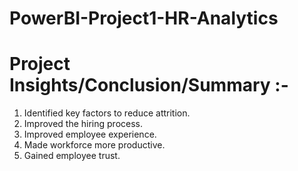 # PowerBI-Project1-HR-Analytics

# Project Insights/Conclusion/Summary :- 
1) Identified key factors to reduce attrition.
2) Improved the hiring process.
3) Improved employee experience.
4) Made workforce more productive.
5) Gained employee trust.
